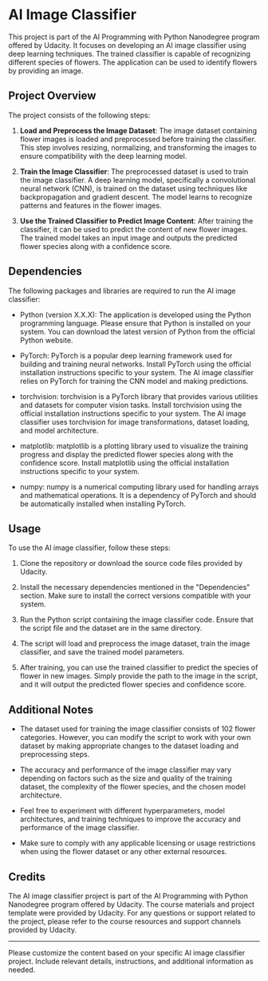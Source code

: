 # AI Image Classifier 

This project is part of the AI Programming with Python Nanodegree program offered by Udacity. It focuses on developing an AI image classifier using deep learning techniques. The trained classifier is capable of recognizing different species of flowers. The application can be used to identify flowers by providing an image.

## Project Overview

The project consists of the following steps:

1. **Load and Preprocess the Image Dataset**: The image dataset containing flower images is loaded and preprocessed before training the classifier. This step involves resizing, normalizing, and transforming the images to ensure compatibility with the deep learning model.

2. **Train the Image Classifier**: The preprocessed dataset is used to train the image classifier. A deep learning model, specifically a convolutional neural network (CNN), is trained on the dataset using techniques like backpropagation and gradient descent. The model learns to recognize patterns and features in the flower images.

3. **Use the Trained Classifier to Predict Image Content**: After training the classifier, it can be used to predict the content of new flower images. The trained model takes an input image and outputs the predicted flower species along with a confidence score.

## Dependencies

The following packages and libraries are required to run the AI image classifier:

- Python (version X.X.X): The application is developed using the Python programming language. Please ensure that Python is installed on your system. You can download the latest version of Python from the official Python website.

- PyTorch: PyTorch is a popular deep learning framework used for building and training neural networks. Install PyTorch using the official installation instructions specific to your system. The AI image classifier relies on PyTorch for training the CNN model and making predictions.

- torchvision: torchvision is a PyTorch library that provides various utilities and datasets for computer vision tasks. Install torchvision using the official installation instructions specific to your system. The AI image classifier uses torchvision for image transformations, dataset loading, and model architecture.

- matplotlib: matplotlib is a plotting library used to visualize the training progress and display the predicted flower species along with the confidence score. Install matplotlib using the official installation instructions specific to your system.

- numpy: numpy is a numerical computing library used for handling arrays and mathematical operations. It is a dependency of PyTorch and should be automatically installed when installing PyTorch.

## Usage

To use the AI image classifier, follow these steps:

1. Clone the repository or download the source code files provided by Udacity.

2. Install the necessary dependencies mentioned in the "Dependencies" section. Make sure to install the correct versions compatible with your system.

3. Run the Python script containing the image classifier code. Ensure that the script file and the dataset are in the same directory.

4. The script will load and preprocess the image dataset, train the image classifier, and save the trained model parameters.

5. After training, you can use the trained classifier to predict the species of flower in new images. Simply provide the path to the image in the script, and it will output the predicted flower species and confidence score.

## Additional Notes

- The dataset used for training the image classifier consists of 102 flower categories. However, you can modify the script to work with your own dataset by making appropriate changes to the dataset loading and preprocessing steps.

- The accuracy and performance of the image classifier may vary depending on factors such as the size and quality of the training dataset, the complexity of the flower species, and the chosen model architecture.

- Feel free to experiment with different hyperparameters, model architectures, and training techniques to improve the accuracy and performance of the image classifier.

- Make sure to comply with any applicable licensing or usage restrictions when using the flower dataset or any other external resources.

## Credits

The AI image classifier project is part of the AI Programming with Python Nanodegree program offered by Udacity. The course materials and project template were provided by Udacity. For any questions or support related to the project, please refer to the course resources and support channels provided by Udacity.

---

Please customize the content based on your specific AI image classifier project. Include relevant details, instructions, and additional information as needed.
